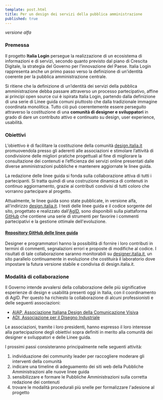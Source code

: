 ```yaml
---
template: post.html
title: Per un design dei servizi della pubblica amministrazione
published: true
---
```

<dfn class="lg-versione-alpha" title="Versione in sviluppo da non considerarsi definitiva">versione alfa</dfn>

### Premessa

Il progetto **Italia Login** persegue la realizzazione di un ecosistema di informazioni e di servizi, secondo quanto previsto
dal piano di Crescita Digitale, la strategia del Governo per l’innovazione del Paese. Italia Login rappresenta 
anche un primo passo verso la definizione di un’identità coerente per la pubblica amministrazione centrale.

Si ritiene che la definizione di un’identità dei servizi della pubblica amministrazione debba passare attraverso un
processo partecipativo, affine ai principi open source cui è ispirata Italia Login, partendo dalla definizione di una 
serie di Linee guida comuni piuttosto che dalla tradizionale immagine coordinata monolitica. Tutto ciò può 
coerentemente essere perseguito attraverso la costituzione di una **comunità di designer e sviluppatori**
in grado di dare un contributo attivo e continuato su design, user experience, usabilità.

### Obiettivi

L’obiettivo è di facilitare la costituzione della comunità
[design.italia.it](http://design.italia.it) promuovendola presso gli aderenti alle associazioni 
e stimolare l’attività di condivisione 
delle migliori pratiche progettuali al fine di migliorare la consultazione dei contenuti e l’efficienza
dei servizi online presentati dalle diverse amministrazioni pubbliche e mantenere aggiornate le linee guida.

La redazione delle linee guida si fonda sulla collaborazione attiva di tutti i partecipanti. Si tratta quindi di una
costruzione dinamica di contenuti in continuo aggiornamento, grazie ai contributi condivisi di tutti coloro che
vorranno partecipare al progetto.

Attualmente, le linee guida sono state pubblicate, in versione alfa, all'indirizzo
[design.italia.it](http://design.italia.it). I testi delle linee guida 
e il codice sorgente del sito, progettato e realizzato dall'[AgID](http://www.agid.gov.it), 
sono disponibili sulla piattaforma [GitHub](http://github.com) che contiene una
serie di strumenti per favorire i commenti partecipativi e la gestione ottimale dell'evoluzione.

#### [Repository GitHub delle linee guida](https://github.com/italia-it/designer.italia.it)

Designer e programmatori hanno la possibilità di fornire i loro contributi 
in termini di commenti, segnalazioni errori e proposte di modifiche al codice.
I risultati di tale collaborazione saranno monitorabili su
[designer.italia.it](http://designer.italia.it), un sito parallelo
continuamente in evoluzione che costituirà il laboratorio dove
impostare la futura versione stabile e condivisa di design.italia.it.

### Modalità di collaborazione

Il Governo intende avvalersi della collaborazione delle più significative esperienze di design e usabilità presenti
oggi in Italia, con il coordinamento di AgID. Per questo ha richiesto la collaborazione di alcuni 
professionisti e delle seguenti associazioni:

- [AIAP, Associazione Italiana Design della Comunicazione Visiva](http://www.aiap.it)
- [ADI, Associazione per il Disegno Industriale](http://www.adi-design.org)

Le associazioni, tramite i loro presidenti, hanno espresso il loro interesse alla partecipazione degli obiettivi sopra
definiti in merito alla comunità dei designer e sviluppatori e delle Linee guida.

I prossimi passi consisteranno principalmente nelle seguenti attività:

1. individuazione dei community leader per raccogliere moderare gli interventi della comunità
2. indicare una timeline di adeguamento dei siti web della Pubbliche Amministrazioni alle nuove linee guida
3. sensibilizzare e formare le Pubbliche Amministrazioni sulla corretta redazione dei contenuti
4. trovare le modalità procedurali più snelle per formalizzare l'adesione al progetto
